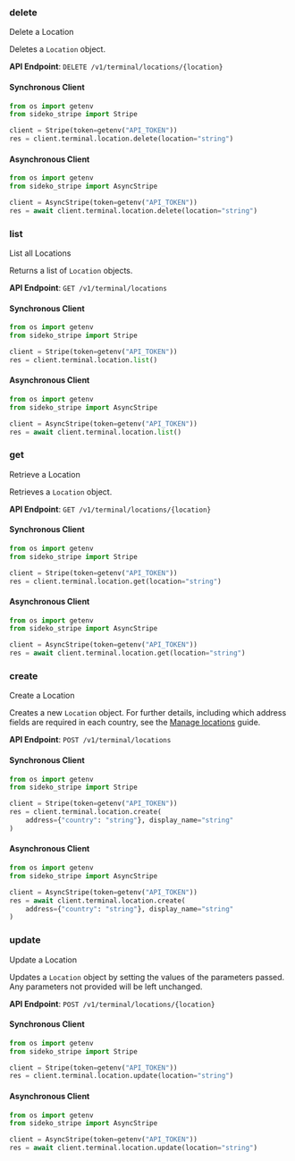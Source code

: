 
### delete <a name="delete"></a>
Delete a Location

<p>Deletes a <code>Location</code> object.</p>

**API Endpoint**: `DELETE /v1/terminal/locations/{location}`

#### Synchronous Client

```python
from os import getenv
from sideko_stripe import Stripe

client = Stripe(token=getenv("API_TOKEN"))
res = client.terminal.location.delete(location="string")
```

#### Asynchronous Client

```python
from os import getenv
from sideko_stripe import AsyncStripe

client = AsyncStripe(token=getenv("API_TOKEN"))
res = await client.terminal.location.delete(location="string")
```

### list <a name="list"></a>
List all Locations

<p>Returns a list of <code>Location</code> objects.</p>

**API Endpoint**: `GET /v1/terminal/locations`

#### Synchronous Client

```python
from os import getenv
from sideko_stripe import Stripe

client = Stripe(token=getenv("API_TOKEN"))
res = client.terminal.location.list()
```

#### Asynchronous Client

```python
from os import getenv
from sideko_stripe import AsyncStripe

client = AsyncStripe(token=getenv("API_TOKEN"))
res = await client.terminal.location.list()
```

### get <a name="get"></a>
Retrieve a Location

<p>Retrieves a <code>Location</code> object.</p>

**API Endpoint**: `GET /v1/terminal/locations/{location}`

#### Synchronous Client

```python
from os import getenv
from sideko_stripe import Stripe

client = Stripe(token=getenv("API_TOKEN"))
res = client.terminal.location.get(location="string")
```

#### Asynchronous Client

```python
from os import getenv
from sideko_stripe import AsyncStripe

client = AsyncStripe(token=getenv("API_TOKEN"))
res = await client.terminal.location.get(location="string")
```

### create <a name="create"></a>
Create a Location

<p>Creates a new <code>Location</code> object.
For further details, including which address fields are required in each country, see the <a href="/docs/terminal/fleet/locations">Manage locations</a> guide.</p>

**API Endpoint**: `POST /v1/terminal/locations`

#### Synchronous Client

```python
from os import getenv
from sideko_stripe import Stripe

client = Stripe(token=getenv("API_TOKEN"))
res = client.terminal.location.create(
    address={"country": "string"}, display_name="string"
)
```

#### Asynchronous Client

```python
from os import getenv
from sideko_stripe import AsyncStripe

client = AsyncStripe(token=getenv("API_TOKEN"))
res = await client.terminal.location.create(
    address={"country": "string"}, display_name="string"
)
```

### update <a name="update"></a>
Update a Location

<p>Updates a <code>Location</code> object by setting the values of the parameters passed. Any parameters not provided will be left unchanged.</p>

**API Endpoint**: `POST /v1/terminal/locations/{location}`

#### Synchronous Client

```python
from os import getenv
from sideko_stripe import Stripe

client = Stripe(token=getenv("API_TOKEN"))
res = client.terminal.location.update(location="string")
```

#### Asynchronous Client

```python
from os import getenv
from sideko_stripe import AsyncStripe

client = AsyncStripe(token=getenv("API_TOKEN"))
res = await client.terminal.location.update(location="string")
```
